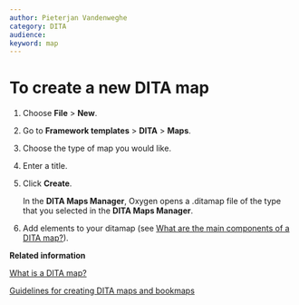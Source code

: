 ```yaml
---
author: Pieterjan Vandenweghe
category: DITA
audience: 
keyword: map
---
```


# To create a new DITA map

1.  Choose **File** \> **New**.

2.  Go to **Framework templates** \> **DITA** \> **Maps**.

3.  Choose the type of map you would like.

4.  Enter a title.

5.  Click **Create**.

    In the **DITA Maps Manager**, Oxygen opens a .ditamap file of the type that you selected in the **DITA Maps Manager**.

6.  Add elements to your ditamap \(see [What are the main components of a DITA map?](co_main_components_ditamap.md)\).


**Related information**  


[What is a DITA map?](co_what_is_a_ditamap.md)

[Guidelines for creating DITA maps and bookmaps](re_guidelines_ditamaps.md)

